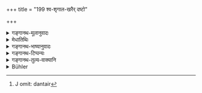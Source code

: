 +++
title = "199 श्व-शृगाल-खरैर् दष्टो"

+++

<details><summary>गङ्गानथ-मूलानुवादः</summary>

When bitten by a dog, or a jackal, or an ass, or by a tame carnivorous animal, or by a man, or a camel, or a pig—he becomes pure by ‘breath-suppression.’—(199)
</details>

<details><summary>मेधातिथिः</summary>

**दष्टो** दन्तैर्[^३२८] दंष्ट्राभिः । **ग्राम्यैः** **क्रव्याद्भिर्** मार्जारनकुलादिभिः ॥ ११.१९९ ॥


[^३२८]:
     J omit: dantair
</details>

<details><summary>गङ्गानथ-भाष्यानुवादः</summary>

‘*Bitten*’—with the teeth.

‘Tame *carnivorous animal*’—such as the cat, the ichneumon and so forth.—(199)
</details>

<details><summary>गङ्गानथ-टिप्पन्यः</summary>

This verse is quoted in *Mitākṣarā* (3.277);—in *Aparārka* (p.
1135);—and in *Prāyaścittaviveka* (pp. 11 and 448).
</details>

<details><summary>गङ्गानथ-तुल्य-वाक्यानि</summary>

*Gautama* (23.7).—‘If one has been bitten by a carnivorous beast, or a
camel or an ass or a tame cock or a tame pig, he shall thrice suspend
his breath and eat clarified butter.’

*Vaśiṣṭha* (23.31).—‘A Brāhmaṇa who has been bitten by a dog becomes
pure if he goes to a river flowing into the ocean, bathes there,
suppresses his breath one hundred times and eats clarified butter.’

*Viṣṇu* (54.12).—‘He who has been bitten by a dog, a jackal, a tame pig,
an ass, an ape, a crow, or a public prostitute, shall approach a river
and standing there shall suspend his breath sixteen times.’

*Yājñavalkya* (3.277).—‘One who has been bitten by a wanton woman, an
ape, an ass, a dog, a camel or crows, becomes pure by performing
breath-suspension in water and then eating clarified butter.’
</details>

<details><summary>Bühler</summary>

200	He who has been bitten by a dog, a jackal, or a donkey, by a tame carnivorous animal, by a man, a horse, a camel, or a (village-) pig, becomes pure by suppressing his breath (Pranayama).
</details>
